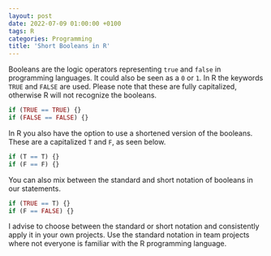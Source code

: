 ```yaml
---
layout: post
date: 2022-07-09 01:00:00 +0100
tags: R
categories: Programming
title: 'Short Booleans in R'
---
```


Booleans are the logic operators representing `true` and `false` in programming languages. It could also be seen as a `0` or `1`. In R the keywords `TRUE` and `FALSE` are used. Please note that these are fully capitalized, otherwise R will not recognize the booleans. 
```r
if (TRUE == TRUE) {}
if (FALSE == FALSE) {}
```

In R you also have the option to use a shortened version of the booleans. These are a capitalized `T` and `F`, as seen below. 
```r
if (T == T) {}
if (F == F) {}
```

You can also mix between the standard and short notation of booleans in our statements.
```r
if (TRUE == T) {}
if (F == FALSE) {}
```

I advise to choose between the standard or short notation and consistently apply it in your own projects. Use the standard notation in team projects where not everyone is familiar with the R programming language.
